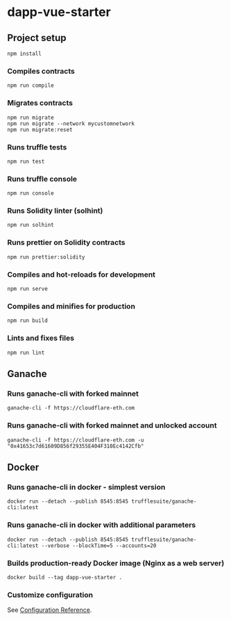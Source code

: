 # dapp-vue-starter

## Project setup

```
npm install
```

### Compiles contracts

```
npm run compile
```

### Migrates contracts

```
npm run migrate
npm run migrate --network mycustomnetwork
npm run migrate:reset
```

### Runs truffle tests

```
npm run test
```

### Runs truffle console

```
npm run console
```

### Runs Solidity linter (solhint)

```
npm run solhint
```

### Runs prettier on Solidity contracts

```
npm run prettier:solidity
```

### Compiles and hot-reloads for development

```
npm run serve
```

### Compiles and minifies for production

```
npm run build
```

### Lints and fixes files

```
npm run lint
```

## Ganache

### Runs ganache-cli with forked mainnet

```
ganache-cli -f https://cloudflare-eth.com
```

### Runs ganache-cli with forked mainnet and unlocked account

```
ganache-cli -f https://cloudflare-eth.com -u "0x41653c7d61609D856f29355E404F310Ec4142Cfb"
```

## Docker

### Runs ganache-cli in docker - simplest version

```
docker run --detach --publish 8545:8545 trufflesuite/ganache-cli:latest
```

### Runs ganache-cli in docker with additional parameters

```
docker run --detach --publish 8545:8545 trufflesuite/ganache-cli:latest --verbose --blockTime=5 --accounts=20
```

### Builds production-ready Docker image (Nginx as a web server)

```
docker build --tag dapp-vue-starter .
```

### Customize configuration

See [Configuration Reference](https://cli.vuejs.org/config/).

